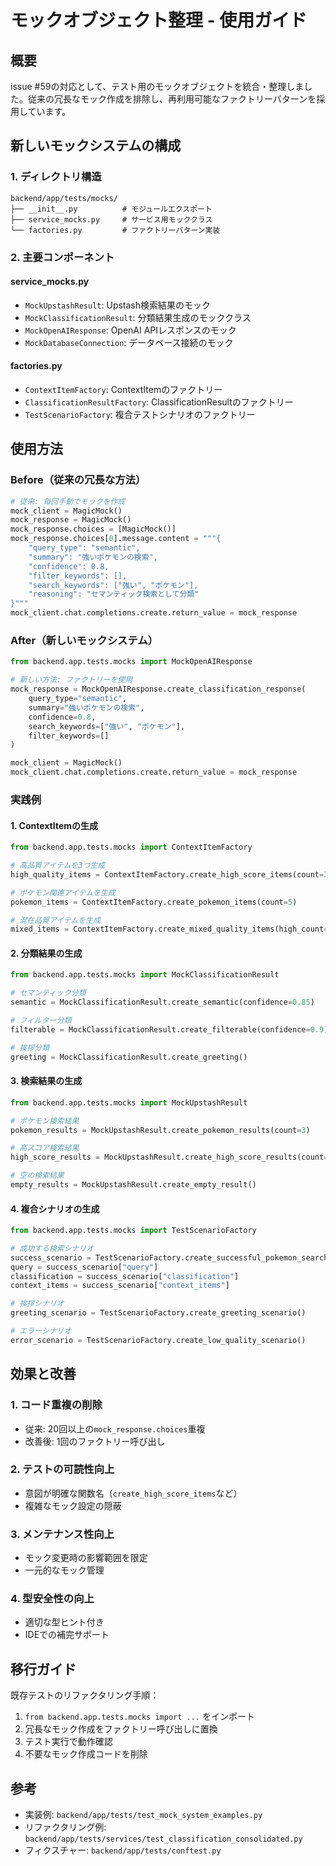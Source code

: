 # モックオブジェクト整理 - 使用ガイド

## 概要

issue #59の対応として、テスト用のモックオブジェクトを統合・整理しました。従来の冗長なモック作成を排除し、再利用可能なファクトリーパターンを採用しています。

## 新しいモックシステムの構成

### 1. ディレクトリ構造

```
backend/app/tests/mocks/
├── __init__.py          # モジュールエクスポート
├── service_mocks.py     # サービス用モッククラス
└── factories.py         # ファクトリーパターン実装
```

### 2. 主要コンポーネント

#### service_mocks.py
- `MockUpstashResult`: Upstash検索結果のモック
- `MockClassificationResult`: 分類結果生成のモッククラス  
- `MockOpenAIResponse`: OpenAI APIレスポンスのモック
- `MockDatabaseConnection`: データベース接続のモック

#### factories.py
- `ContextItemFactory`: ContextItemのファクトリー
- `ClassificationResultFactory`: ClassificationResultのファクトリー
- `TestScenarioFactory`: 複合テストシナリオのファクトリー

## 使用方法

### Before（従来の冗長な方法）

```python
# 従来: 毎回手動でモックを作成
mock_client = MagicMock()
mock_response = MagicMock()
mock_response.choices = [MagicMock()]
mock_response.choices[0].message.content = """{
    "query_type": "semantic",
    "summary": "強いポケモンの検索",
    "confidence": 0.8,
    "filter_keywords": [],
    "search_keywords": ["強い", "ポケモン"],
    "reasoning": "セマンティック検索として分類"
}"""
mock_client.chat.completions.create.return_value = mock_response
```

### After（新しいモックシステム）

```python
from backend.app.tests.mocks import MockOpenAIResponse

# 新しい方法: ファクトリーを使用
mock_response = MockOpenAIResponse.create_classification_response(
    query_type="semantic",
    summary="強いポケモンの検索",
    confidence=0.8,
    search_keywords=["強い", "ポケモン"],
    filter_keywords=[]
)

mock_client = MagicMock()
mock_client.chat.completions.create.return_value = mock_response
```

### 実践例

#### 1. ContextItemの生成

```python
from backend.app.tests.mocks import ContextItemFactory

# 高品質アイテムを3つ生成
high_quality_items = ContextItemFactory.create_high_score_items(count=3, base_score=0.9)

# ポケモン関連アイテムを生成
pokemon_items = ContextItemFactory.create_pokemon_items(count=5)

# 混在品質アイテムを生成
mixed_items = ContextItemFactory.create_mixed_quality_items(high_count=2, low_count=3)
```

#### 2. 分類結果の生成

```python
from backend.app.tests.mocks import MockClassificationResult

# セマンティック分類
semantic = MockClassificationResult.create_semantic(confidence=0.85)

# フィルター分類  
filterable = MockClassificationResult.create_filterable(confidence=0.9)

# 挨拶分類
greeting = MockClassificationResult.create_greeting()
```

#### 3. 検索結果の生成

```python
from backend.app.tests.mocks import MockUpstashResult

# ポケモン検索結果
pokemon_results = MockUpstashResult.create_pokemon_results(count=3)

# 高スコア検索結果
high_score_results = MockUpstashResult.create_high_score_results(count=3, base_score=0.9)

# 空の検索結果
empty_results = MockUpstashResult.create_empty_result()
```

#### 4. 複合シナリオの生成

```python
from backend.app.tests.mocks import TestScenarioFactory

# 成功する検索シナリオ
success_scenario = TestScenarioFactory.create_successful_pokemon_search()
query = success_scenario["query"]
classification = success_scenario["classification"] 
context_items = success_scenario["context_items"]

# 挨拶シナリオ
greeting_scenario = TestScenarioFactory.create_greeting_scenario()

# エラーシナリオ
error_scenario = TestScenarioFactory.create_low_quality_scenario()
```

## 効果と改善

### 1. コード重複の削除
- 従来: 20回以上の`mock_response.choices`重複
- 改善後: 1回のファクトリー呼び出し

### 2. テストの可読性向上
- 意図が明確な関数名（`create_high_score_items`など）
- 複雑なモック設定の隠蔽

### 3. メンテナンス性向上
- モック変更時の影響範囲を限定
- 一元的なモック管理

### 4. 型安全性の向上
- 適切な型ヒント付き
- IDEでの補完サポート

## 移行ガイド

既存テストのリファクタリング手順：

1. `from backend.app.tests.mocks import ...` をインポート
2. 冗長なモック作成をファクトリー呼び出しに置換
3. テスト実行で動作確認
4. 不要なモック作成コードを削除

## 参考

- 実装例: `backend/app/tests/test_mock_system_examples.py`
- リファクタリング例: `backend/app/tests/services/test_classification_consolidated.py`
- フィクスチャー: `backend/app/tests/conftest.py`
